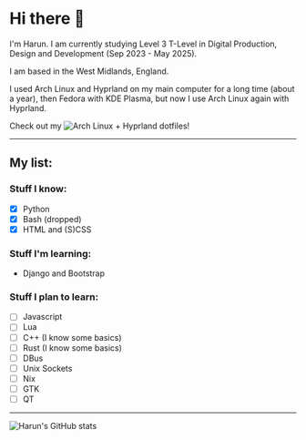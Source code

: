 # Hi there 👋

I'm Harun. I am currently studying Level 3 T-Level in Digital Production, Design and Development (Sep 2023 - May 2025). 

I am based in the West Midlands, England.

I used Arch Linux and Hyprland on my main computer for a long time (about a year), then Fedora with KDE Plasma, but now I use Arch Linux again with Hyprland.

Check out my ![Arch Linux + Hyprland dotfiles](https://github.com/sudoharun/dotfiles)!

***

## My list:

### Stuff I know:
- [x] Python
- [x] Bash (dropped)
- [x] HTML and (S)CSS

### Stuff I'm learning:
- Django and Bootstrap

### Stuff I plan to learn:
- [ ] Javascript
- [ ] Lua
- [ ] C++ (I know some basics)
- [ ] Rust (I know some basics)
- [ ] DBus
- [ ] Unix Sockets
- [ ] Nix
- [ ] GTK
- [ ] QT

***

![Harun's GitHub stats](https://github-readme-stats.vercel.app/api?username=sudoharun&show_icons=true&theme=transparent)
